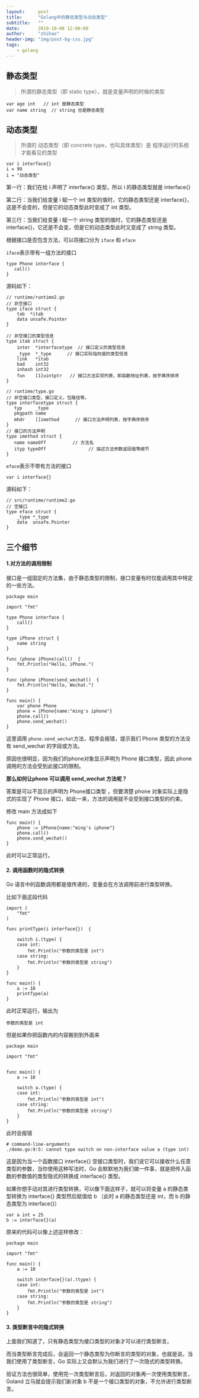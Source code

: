 ```yaml
---
layout:     post
title:      "Golang中的静态类型与动态类型"
subtitle:   ""
date:       2019-10-08 12:00:00
author:     "zhihao"
header-img: "img/post-bg-css.jpg"
tags:
    - golang
---
```


## 静态类型
>所谓的静态类型（即 static type），就是变量声明的时候的类型

```golang
var age int   // int 是静态类型
var name string  // string 也是静态类型
```

## 动态类型
>所谓的 动态类型（即 concrete type，也叫具体类型）是 程序运行时系统才能看见的类型

```golang
var i interface{}
i = 99
i = "动态类型"
```
第一行：我们在给 i 声明了 interface{} 类型，所以 i 的静态类型就是 interface{}

第二行：当我们给变量 i 赋一个 int 类型的值时，它的静态类型还是 interface{}，这是不会变的，但是它的动态类型此时变成了 int 类型。

第三行：当我们给变量 i 赋一个 string 类型的值时，它的静态类型还是 interface{}，它还是不会变，但是它的动态类型此时又变成了 string 类型。

根据接口是否包含方法，可以将接口分为 `iface` 和 `eface`

`iface`表示带有一组方法的接口
```golang
type Phone interface {
   call()
}
```
源码如下：
```golang
// runtime/runtime2.go
// 非空接口
type iface struct {
    tab  *itab
    data unsafe.Pointer
}

// 非空接口的类型信息
type itab struct {
    inter  *interfacetype  // 接口定义的类型信息
    _type  *_type      // 接口实际指向值的类型信息
    link   *itab
    bad    int32
    inhash int32
    fun    [1]uintptr   // 接口方法实现列表，即函数地址列表，按字典序排序
}

// runtime/type.go
// 非空接口类型，接口定义，包路径等。
type interfacetype struct {
   typ     _type
   pkgpath name
   mhdr    []imethod      // 接口方法声明列表，按字典序排序
}
// 接口的方法声明
type imethod struct {
   name nameOff          // 方法名
   ityp typeOff                // 描述方法参数返回值等细节
}
```
`eface`表示不带有方法的接口
```golang
var i interface{}
```
源码如下：
```golang
// src/runtime/runtime2.go
// 空接口
type eface struct {
    _type *_type
    data  unsafe.Pointer
}
```
## 三个细节
#### 1.对方法的调用限制
接口是一组固定的方法集，由于静态类型的限制，接口变量有时仅能调用其中特定的一些方法。

```golang
package main

import "fmt"

type Phone interface {
    call()
}

type iPhone struct {
    name string
}

func (phone iPhone)call()  {
    fmt.Println("Hello, iPhone.")
}

func (phone iPhone)send_wechat()  {
    fmt.Println("Hello, Wechat.")
}

func main() {
    var phone Phone
    phone = iPhone{name:"ming's iphone"}
    phone.call()
    phone.send_wechat()
}
```
这里调用 `phone.send_wechat`方法，程序会报错，提示我们 Phone 类型的方法没有 send_wechat 的字段或方法。

原因也很明显，因为我们的phone对象显示声明为 Phone 接口类型，因此 phone调用的方法会受到此接口的限制。

**那么如何让phone 可以调用 send_wechat 方法呢？** 

答案是可以不显示的声明为 Phone接口类型 ，但要清楚 phone 对象实际上是隐式的实现了 Phone 接口，如此一来，方法的调用就不会受到接口类型的约束。

修改 main 方法成如下
```golang
func main() {
    phone := iPhone{name:"ming's iphone"}
    phone.call()
    phone.send_wechat()
}
```
此时可以正常运行。

#### 2. 调用函数时的隐式转换

Go 语言中的函数调用都是值传递的，变量会在方法调用前进行类型转换。

比如下面这段代码
```golang
import (
    "fmt"
)

func printType(i interface{})  {

    switch i.(type) {
    case int:
        fmt.Println("参数的类型是 int")
    case string:
        fmt.Println("参数的类型是 string")
    }
}

func main() {
    a := 10
    printType(a)
}
```
此时正常运行，输出为
```
参数的类型是 int
```

但是如果你把函数内的内容搬到到外面来
```golang
package main

import "fmt"


func main() {
    a := 10

    switch a.(type) {
    case int:
        fmt.Println("参数的类型是 int")
    case string:
        fmt.Println("参数的类型是 string")
    }
}
```
此时会报错
```
# command-line-arguments
./demo.go:9:5: cannot type switch on non-interface value a (type int)
```
这是因为当一个函数接口 interface{} 空接口类型时，我们说它可以接收什么任意类型的参数，当你使用这种写法时，Go 会默默地为我们做一件事，就是把传入函数的参数值的类型隐式的转换成 interface{} 类型。

如果你想手动对其进行类型转换，可以像下面这样子，就可以将变量 a 的静态类型转换为 interface{} 类型然后赋值给 b （此时 a 的静态类型还是 int，而 b 的静态类型为 interface{}）
```golang
var a int = 25
b := interface{}(a)
```
原来的代码可以像上述这样修改：
```golang
package main

import "fmt"

func main() {
    a := 10

    switch interface{}(a).(type) {
    case int:
        fmt.Println("参数的类型是 int")
    case string:
        fmt.Println("参数的类型是 string")
    }
}
```
#### 3. 类型断言中的隐式转换
上面我们知道了，只有静态类型为接口类型的对象才可以进行类型断言。

而当类型断言完成后，会返回一个静态类型为你断言的类型的对象，也就是说，当我们使用了类型断言，Go 实际上又会默认为我们进行了一次隐式的类型转换。

验证方法也很简单，使用完一次类型断言后，对返回的对象再一次使用类型断言，Goland 立马就会提示我们新对象 b 不是一个接口类型的对象，不允许进行类型断言。